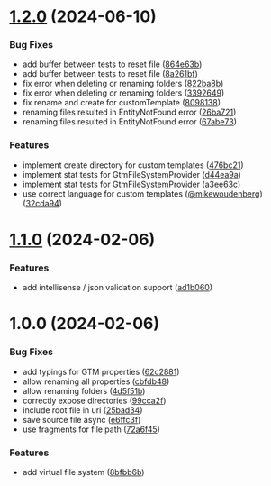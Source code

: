 # [1.2.0](https://github.com/1nVitr0/plugin-vscode-gtm-editor/compare/v1.1.0...v1.2.0) (2024-06-10)


### Bug Fixes

* add buffer between tests to reset file ([864e63b](https://github.com/1nVitr0/plugin-vscode-gtm-editor/commit/864e63b7255f4d36f72b5447c6e57811a5bed89b))
* add buffer between tests to reset file ([8a261bf](https://github.com/1nVitr0/plugin-vscode-gtm-editor/commit/8a261bf3e26a257e6921b887c5fbf87e36c36cb7))
* fix error when deleting or renaming folders ([822ba8b](https://github.com/1nVitr0/plugin-vscode-gtm-editor/commit/822ba8b96fea2f731a214001bb3014e402a65552))
* fix error when deleting or renaming folders ([3392649](https://github.com/1nVitr0/plugin-vscode-gtm-editor/commit/33926492fcc737373e3d1a90bf5d117249e15076))
* fix rename and create for  customTemplate ([8098138](https://github.com/1nVitr0/plugin-vscode-gtm-editor/commit/809813846b2f737a3e218ebde42d9fc80eafa6bd))
* renaming files resulted in EntityNotFound error ([26ba721](https://github.com/1nVitr0/plugin-vscode-gtm-editor/commit/26ba721b6bffc4c771b61b571fa6de7a9a7e1012))
* renaming files resulted in EntityNotFound error ([67abe73](https://github.com/1nVitr0/plugin-vscode-gtm-editor/commit/67abe73037e84303145cebe972807d7e3a2cbc9b))


### Features

* implement create directory for custom templates ([476bc21](https://github.com/1nVitr0/plugin-vscode-gtm-editor/commit/476bc217e6aa31cd0c6de9b6c446384332a8bf52))
* implement stat tests for GtmFileSystemProvider ([d44ea9a](https://github.com/1nVitr0/plugin-vscode-gtm-editor/commit/d44ea9a12fb1194863e408705a178800fc75ec57))
* implement stat tests for GtmFileSystemProvider ([a3ee63c](https://github.com/1nVitr0/plugin-vscode-gtm-editor/commit/a3ee63c2228e81157c85e655ca21ec51be55868a))
* use correct language for custom templates ([@mikewoudenberg](https://github.com/mikewoudenberg)) ([32cda94](https://github.com/1nVitr0/plugin-vscode-gtm-editor/commit/32cda945160415b62d5240963c3cae1aaee5ec3f))

# [1.1.0](https://github.com/1nVitr0/plugin-vscode-gtm-editor/compare/v1.0.0...v1.1.0) (2024-02-06)


### Features

* add intellisense / json validation support ([ad1b060](https://github.com/1nVitr0/plugin-vscode-gtm-editor/commit/ad1b060d9834ae9eba0d50c9ee42693c7e33d084))

# 1.0.0 (2024-02-06)


### Bug Fixes

* add typings for GTM properties ([62c2881](https://github.com/1nVitr0/plugin-vscode-gtm-editor/commit/62c2881f73d176ffced908401d7d500e447b7a23))
* allow renaming all properties ([cbfdb48](https://github.com/1nVitr0/plugin-vscode-gtm-editor/commit/cbfdb4871babaefb00118c32bde9716bd615f5c7))
* allow renaming folders ([4d5f51b](https://github.com/1nVitr0/plugin-vscode-gtm-editor/commit/4d5f51b3bd9bacbdb4ad59260fcdad2454282939))
* correctly expose directories ([99cca2f](https://github.com/1nVitr0/plugin-vscode-gtm-editor/commit/99cca2f60025c6b329c72dba8675f16cd4055588))
* include root file in uri ([25bad34](https://github.com/1nVitr0/plugin-vscode-gtm-editor/commit/25bad349f89184999900247562bae58090e02dd5))
* save source file async ([e6ffc3f](https://github.com/1nVitr0/plugin-vscode-gtm-editor/commit/e6ffc3f9f5edacd3d281383127f68a4f58878949))
* use fragments for file path ([72a6f45](https://github.com/1nVitr0/plugin-vscode-gtm-editor/commit/72a6f452b33a2dca984959ec7e86146561258200))


### Features

* add virtual file system ([8bfbb6b](https://github.com/1nVitr0/plugin-vscode-gtm-editor/commit/8bfbb6bf3a77ad1d5eabf507feeaae0143ce06b2))
